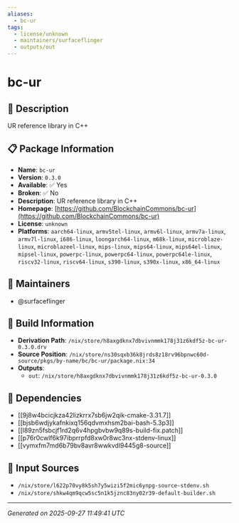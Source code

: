 ```yaml
---
aliases:
  - bc-ur
tags:
  - license/unknown
  - maintainers/surfaceflinger
  - outputs/out
---
```


# bc-ur

## 📝 Description

UR reference library in C++

## 📋 Package Information

- **Name**: `bc-ur`
- **Version**: `0.3.0`
- **Available**: ✅ Yes
- **Broken**: ✅ No
- **Description**: UR reference library in C++
- **Homepage**: [https://github.com/BlockchainCommons/bc-ur](https://github.com/BlockchainCommons/bc-ur)
- **License**: `unknown`
- **Platforms**: `aarch64-linux`, `armv5tel-linux`, `armv6l-linux`, `armv7a-linux`, `armv7l-linux`, `i686-linux`, `loongarch64-linux`, `m68k-linux`, `microblaze-linux`, `microblazeel-linux`, `mips-linux`, `mips64-linux`, `mips64el-linux`, `mipsel-linux`, `powerpc-linux`, `powerpc64-linux`, `powerpc64le-linux`, `riscv32-linux`, `riscv64-linux`, `s390-linux`, `s390x-linux`, `x86_64-linux`
## 👥 Maintainers

- @surfaceflinger


## 🔧 Build Information

- **Derivation Path**: `/nix/store/h8axgdknx7dbvivnmmk178j31z6kdf5z-bc-ur-0.3.0.drv`
- **Source Position**: `/nix/store/ns30sqxb36k8jrds8z18rv96bpnwc60d-source/pkgs/by-name/bc/bc-ur/package.nix:34`
- **Outputs**:
  - `out`:  `/nix/store/h8axgdknx7dbvivnmmk178j31z6kdf5z-bc-ur-0.3.0`

## 🔗 Dependencies

- [[9j8w4bcicjkza42lizkrrx7sb6jw2qik-cmake-3.31.7]]
- [[bjsb6wdjykafnkixq156qdvmxhsm2bai-bash-5.3p3]]
- [[l89zn5fsbcjf1rd2q6v4hpgbvbw9q89s-build-fix.patch]]
- [[p76r0cwlf6k97ibprrpfd8xw0r8wc3nx-stdenv-linux]]
- [[vymxfm7md6b79bv8avr8wwkvdl9445g8-source]]

## 📁 Input Sources

- `/nix/store/l622p70vy8k5sh7y5wizi5f2mic6ynpg-source-stdenv.sh`
- `/nix/store/shkw4qm9qcw5sc5n1k5jznc83ny02r39-default-builder.sh`

---
*Generated on 2025-09-27 11:49:41 UTC*

